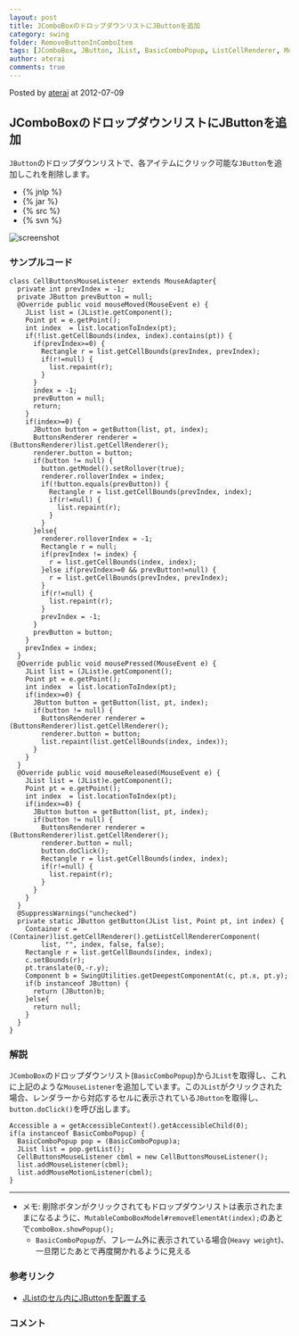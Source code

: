 ```yaml
---
layout: post
title: JComboBoxのドロップダウンリストにJButtonを追加
category: swing
folder: RemoveButtonInComboItem
tags: [JComboBox, JButton, JList, BasicComboPopup, ListCellRenderer, MouseListener]
author: aterai
comments: true
---
```


Posted by [aterai](http://terai.xrea.jp/aterai.html) at 2012-07-09

## JComboBoxのドロップダウンリストにJButtonを追加
`JButton`のドロップダウンリストで、各アイテムにクリック可能な`JButton`を追加しこれを削除します。

- {% jnlp %}
- {% jar %}
- {% src %}
- {% svn %}

<!-- dummy comment line for breaking list -->

![screenshot](https://lh6.googleusercontent.com/-x9uTOO9fSds/T_pElwy8GBI/AAAAAAAABPM/Jx30phjG3bM/s800/RemoveButtonInComboItem.png)

### サンプルコード
<pre class="prettyprint"><code>class CellButtonsMouseListener extends MouseAdapter{
  private int prevIndex = -1;
  private JButton prevButton = null;
  @Override public void mouseMoved(MouseEvent e) {
    JList list = (JList)e.getComponent();
    Point pt = e.getPoint();
    int index  = list.locationToIndex(pt);
    if(!list.getCellBounds(index, index).contains(pt)) {
      if(prevIndex&gt;=0) {
        Rectangle r = list.getCellBounds(prevIndex, prevIndex);
        if(r!=null) {
          list.repaint(r);
        }
      }
      index = -1;
      prevButton = null;
      return;
    }
    if(index&gt;=0) {
      JButton button = getButton(list, pt, index);
      ButtonsRenderer renderer = (ButtonsRenderer)list.getCellRenderer();
      renderer.button = button;
      if(button != null) {
        button.getModel().setRollover(true);
        renderer.rolloverIndex = index;
        if(!button.equals(prevButton)) {
          Rectangle r = list.getCellBounds(prevIndex, index);
          if(r!=null) {
            list.repaint(r);
          }
        }
      }else{
        renderer.rolloverIndex = -1;
        Rectangle r = null;
        if(prevIndex != index) {
          r = list.getCellBounds(index, index);
        }else if(prevIndex&gt;=0 &amp;&amp; prevButton!=null) {
          r = list.getCellBounds(prevIndex, prevIndex);
        }
        if(r!=null) {
          list.repaint(r);
        }
        prevIndex = -1;
      }
      prevButton = button;
    }
    prevIndex = index;
  }
  @Override public void mousePressed(MouseEvent e) {
    JList list = (JList)e.getComponent();
    Point pt = e.getPoint();
    int index  = list.locationToIndex(pt);
    if(index&gt;=0) {
      JButton button = getButton(list, pt, index);
      if(button != null) {
        ButtonsRenderer renderer = (ButtonsRenderer)list.getCellRenderer();
        renderer.button = button;
        list.repaint(list.getCellBounds(index, index));
      }
    }
  }
  @Override public void mouseReleased(MouseEvent e) {
    JList list = (JList)e.getComponent();
    Point pt = e.getPoint();
    int index  = list.locationToIndex(pt);
    if(index&gt;=0) {
      JButton button = getButton(list, pt, index);
      if(button != null) {
        ButtonsRenderer renderer = (ButtonsRenderer)list.getCellRenderer();
        renderer.button = null;
        button.doClick();
        Rectangle r = list.getCellBounds(index, index);
        if(r!=null) {
          list.repaint(r);
        }
      }
    }
  }
  @SuppressWarnings("unchecked")
  private static JButton getButton(JList list, Point pt, int index) {
    Container c = (Container)list.getCellRenderer().getListCellRendererComponent(
        list, "", index, false, false);
    Rectangle r = list.getCellBounds(index, index);
    c.setBounds(r);
    pt.translate(0,-r.y);
    Component b = SwingUtilities.getDeepestComponentAt(c, pt.x, pt.y);
    if(b instanceof JButton) {
      return (JButton)b;
    }else{
      return null;
    }
  }
}
</code></pre>

### 解説
`JComboBox`のドロップダウンリスト(`BasicComboPopup`)から`JList`を取得し、これに上記のような`MouseListener`を追加しています。この`JList`がクリックされた場合、レンダラーから対応するセルに表示されている`JButton`を取得し、`button.doClick()`を呼び出します。

<pre class="prettyprint"><code>Accessible a = getAccessibleContext().getAccessibleChild(0);
if(a instanceof BasicComboPopup) {
  BasicComboPopup pop = (BasicComboPopup)a;
  JList list = pop.getList();
  CellButtonsMouseListener cbml = new CellButtonsMouseListener();
  list.addMouseListener(cbml);
  list.addMouseMotionListener(cbml);
}
</code></pre>

- - - -
- メモ: 削除ボタンがクリックされてもドロップダウンリストは表示されたままになるように、`MutableComboBoxModel#removeElementAt(index);`のあとで`comboBox.showPopup();`
    - `BasicComboPopup`が、フレーム外に表示されている場合(`Heavy weight`)、一旦閉じたあとで再度開かれるように見える

<!-- dummy comment line for breaking list -->

### 参考リンク
- [JListのセル内にJButtonを配置する](http://terai.xrea.jp/Swing/ButtonsInListCell.html)

<!-- dummy comment line for breaking list -->

### コメント
